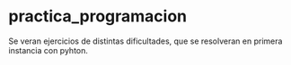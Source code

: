 # practica_programacion
Se veran ejercicios de distintas dificultades, que se resolveran en primera instancia con pyhton.
